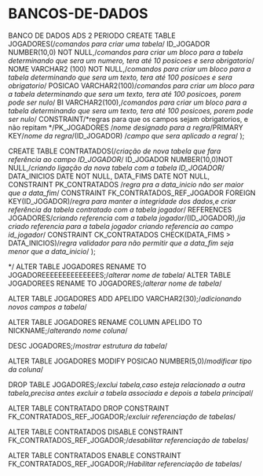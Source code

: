 # BANCOS-DE-DADOS
BANCO DE DADOS ADS 2 PERIODO
CREATE TABLE JOGADORES(/*comandos para criar uma tabela*/
ID_JOGADOR NUMBER(10,0) NOT NULL,/*comandos para criar um bloco para a tabela determinando que sera um numero, tera até 10 posicoes e sera obrigatorio*/
NOME VARCHAR2 (100) NOT NULL,/*comandos para criar um bloco para a tabela determinando que sera um texto, tera até 100 posicoes e sera obrigatorio*/
POSICAO VARCHAR2(100)/*comandos para criar um bloco para a tabela determinando que sera um texto, tera até 100 posicoes, porem pode ser nulo*/
BI VARCHAR2(100),/*comandos para criar um bloco para a tabela determinando que sera um texto, tera até 100 posicoes, porem pode ser nulo*/
CONSTRAINT/*regras para que os campos sejam obrigatorios, e não repitam */PK_JOGADORES /*nome designado para a regra*/PRIMARY KEY/*nome da regra*/(ID_JOGADOR) /*campo que sera aplicado a regra*/
);

CREATE TABLE CONTRATADOS(/*criação de nova tabela que fara referência ao campo ID_JOGADOR*/
ID_JOGADOR NUMBER(10,0)NOT NULL,/*criando ligação da nova tabela com a tabela ID_JOGADOR*/
DATA_INICIOS DATE NOT NULL,
DATA_FIMS DATE NOT NULL,
CONSTRAINT PK_CONTRATADOS  /*regra pra a data_inicio não ser maior que a data_fim*/
CONSTRAINT FK_CONTRATADOS_REF_JOGADOR FOREIGN KEY(ID_JOGADOR)/*regra para manter a integridade dos dados,e criar referência da tabela contratado com a tabela jogador*/
REFERENCES JOGADORES/*criando referencia com a tabela jogador*/(ID_JOGADOR),/*ja criado referencia para a tabela jogador criando referencia ao campo id_jogador*/
CONSTRAINT CK_CONTRATADOS CHECK(DATA_FIMS > DATA_INICIOS)/*regra validador para não permitir que a data_fim seja menor que a data_inicio*/
);

*/ ALTER TABLE JOGADORES RENAME TO JOGADOREEEEEEEEEEEEEES;/*alterar nome de tabela*/
ALTER TABLE JOGADOREES RENAME TO JOGADORES;/*alterar nome de tabela*/

ALTER TABLE JOGADORES ADD APELIDO VARCHAR2(30);/*adicionando novos campos a tabela*/

ALTER TABLE JOGADORES RENAME COLUMN APELIDO TO NICKNAME;/*alterando nome coluna*/

DESC JOGADORES;/*mostrar estrutura da tabela*/

ALTER TABLE JOGADORES MODIFY POSICAO NUMBER(5,0)/*modificar tipo da coluna*/

DROP TABLE JOGADORES;/*exclui tabela,caso esteja relacionado a outra tabela,precisa antes excluir a tabela associada e depois a tabela principal*/

ALTER TABLE CONTRATADO DROP CONSTRAINT FK_CONTRATADOS_REF_JOGADOR;/*excluir referenciação de tabelas*/

ALTER TABLE CONTRATADOS
DISABLE CONSTRAINT FK_CONTRATADOS_REF_JOGADOR;/*desabilitar referenciação de tabelas*/ 

ALTER TABLE CONTRATADOS ENABLE CONSTRAINT FK_CONTRATADOS_REF_JOGADOR;/*Habilitar referenciação de tabelas*/ 

